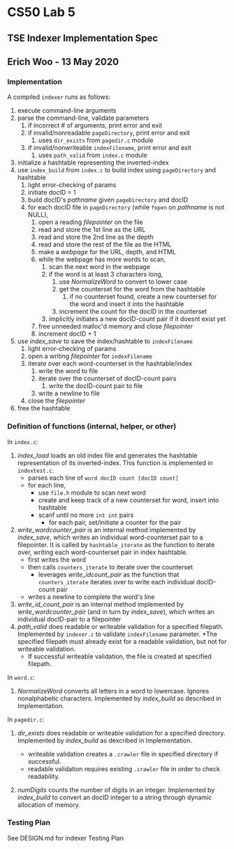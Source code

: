# CS50 Lab 5
## TSE Indexer Implementation Spec
## Erich Woo - 13 May 2020

### Implementation

A compiled `indexer` runs as follows:

 1. execute command-line arguments
 2. parse the command-line, validate parameters
    1. if incorrect # of arguments, print error and exit
    2. if invalid/nonreadable `pageDirectory`, print error and exit
       1. uses `dir_exists` from `pagedir.c` module
    3. if invalid/nonwriteable `indexFilename`, print error and exit
       1. uses `path_valid` from `index.c` module
 3. initialize a hashtable representing the inverted-index
 4. use `index_build` from `index.c` to build index using `pageDirectory` and hashtable
    1. light error-checking of params
    2. initiate docID = 1
    3. build docID's *pathname* given `pageDirectory` and docID
    4. for each docID file in `pageDirectory` (while `fopen` on *pathname* is not NULL),
       1. open a reading *filepointer* on the file
       2. read and store the 1st line as the URL
       3. read and store the 2nd line as the depth
       4. read and store the rest of the file as the HTML
       5. make a *webpage* for the URL, depth, and HTML
       6. while the webpage has more words to scan,
       	  1. scan the next word in the webpage
          2. if the word is at least 3 characters long,
             1. use *NormalizeWord* to convert to lower case
             2. get the counterset for the word from the hashtable
                1. if no counterset found, create a new counterset for the word and insert it into the hashtable
             3. increment the count for the docID in the counterset
	     	1. implicitly initiates a new docID-count pair if it doesnt exist yet
       7. free unneeded malloc'd memory and close *filepointer*
       8. increment docID + 1
 5. use *index_save* to save the index/hashtable to `indexFilename`
    1. light error-checking of params 
    2. open a writing *filepointer* for `indexFilename`
    2. iterate over each word-counterset in the hashtable/index
       1. write the word to file
       2. iterate over the counterset of docID-count pairs
          1. write the docID-count pair to file
       3. write a newline to file
    3. close the *filepointer*
 6. free the hashtable

### Definition of functions (internal, helper, or other)

In `index.c`:

 1. *index_load* loads an old index file and generates the hashtable representation of its inverted-index. This function is implemented in `indextest.c`.
    * parses each line of `word docID count [docID count]`
    * for each line,
      * use `file.h` module to scan next word
      * create and keep track of a new counterset for word, insert into hashtable
      * scanf until no more `int int` pairs 
      	* for each pair, set/initiate a counter for the pair
 2. *write_wordcounter_pair* is an internal method implemented by *index_save*, which writes an individual word-counterset pair to a filepointer. It is called by `hashtable_iterate` as the function to iterate over, writing each word-counterset pair in index hashtable.
    * first writes the word 
    * then calls `counters_iterate` to iterate over the counterset
      * leverages *write_idcount_pair* as the function that `counters_iterate` iterates over to write each individual docID-count pair
    * writes a newline to complete the word's line
 3. *write_id_count_pair* is an internal method implemented by *write_wordcounter_pair* (and in turn by *index_save*), which writes an individual docID-pair to a filepointer 
 4. *path_valid* does readable or writeable validation for a specified filepath. Implemented by `indexer.c` to validate `indexFilename` parameter.
    *The specified filepath must already exist for a readable validation, but not for writeable validation.
    * If successful writeable validation, the file is created at specified filepath.

In `word.c`:

 1. *NormalizeWord* converts all letters in a word to lowercase. Ignores nonalphabetic characters. Implemented by *index_build* as described in Implementation.

In `pagedir.c`:

 1. *dir_exists* does readable or writeable validation for a specified directory. Implemented by *index_build* as dexcribed in Implementation.
    * writeable validation creates a `.crawler` file in specified directory if successful.
    * readable validation requires existing `.crawler` file in order to check readability.

 2. *numDigits* counts the number of digits in an integer. Implemented by *index_build* to convert an docID integer to a string through dynamic allocation of memory.
 
### Testing Plan

See DESIGN.md for indexer Testing Plan